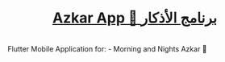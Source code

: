 <a href="https://www.abdelrahmanbayoumi.ml/Azkar-App/"><h1 align="center"> Azkar App 🕌 برنامج الأذكار </h1></a>
<br>
Flutter Mobile Application for:
    - Morning and Nights Azkar 🤲

